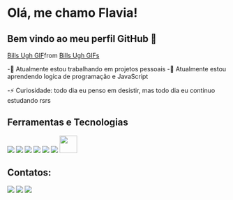 # Olá, me chamo Flavia! 
## Bem vindo ao meu perfil GitHub 👋
<div class="tenor-gif-embed" data-postid="9811803164280522639" data-share-method="host" data-aspect-ratio="1" data-width="100%"><a href="https://tenor.com/view/bills-ugh-gif-9811803164280522639">Bills Ugh GIF</a>from <a href="https://tenor.com/search/bills+ugh-gifs">Bills Ugh GIFs</a></div> <script type="text/javascript" async src="https://tenor.com/embed.js"></script>

-🔭 Atualmente estou trabalhando em projetos pessoais
-🌱 Atualmente estou aprendendo logica de programação e JavaScript 


-⚡ Curiosidade: todo dia eu penso em desistir, mas todo dia eu continuo estudando rsrs

## Ferramentas e Tecnologias


<img src="https://cdn.jsdelivr.net/gh/devicons/devicon@latest/icons/figma/figma-original.svg" />
<img src="https://cdn.jsdelivr.net/gh/devicons/devicon@latest/icons/git/git-original-wordmark.svg" />
<img src="https://cdn.jsdelivr.net/gh/devicons/devicon@latest/icons/github/github-original-wordmark.svg" />
<img src="https://cdn.jsdelivr.net/gh/devicons/devicon@latest/icons/html5/html5-original-wordmark.svg" />
<img src="https://cdn.jsdelivr.net/gh/devicons/devicon@latest/icons/css3/css3-original-wordmark.svg" />     
<img src="https://cdn.jsdelivr.net/gh/devicons/devicon@latest/icons/javascript/javascript-original.svg" />
          
          
          
          

          
          
<img loading="lazy" src="https://cdn.jsdelivr.net/gh/devicons/devicon/icons/git/git-original.svg" width="40" height="40"/>

## Contatos:

<div>
<a href="https://instagram.com/seu-usuário-instagram-aqui" target="_blank"><img loading="lazy" src="https://img.shields.io/badge/-Instagram-%23E4405F?style=for-the-badge&logo=instagram&logoColor=white" target="_blank"></a>
<a href = "mailto:flaviadesenvolvedorauiux@gmail.com"><img loading="lazy" src="https://img.shields.io/badge/Gmail-D14836?style=for-the-badge&logo=gmail&logoColor=white" target="_blank"></a>
<a href="https://www.linkedin.com/in/flavia-fernandes-b6400b2b3/" target="_blank"><img loading="lazy" src="https://img.shields.io/badge/-LinkedIn-%230077B5?style=for-the-badge&logo=linkedin&logoColor=white" target="_blank"></a>   
</div>
